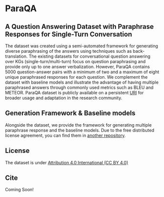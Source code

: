 # ParaQA
## A Question Answering Dataset with Paraphrase Responses for Single-Turn Conversation
The dataset was created using a semi-automated framework for generating diverse paraphrasing of the answers using techniques such as back-translation. The existing datasets for conversational question answering over KGs (single-turn/multi-turn) focus on question paraphrasing and provide only up to one answer verbalization. However, ParaQA contains 5000 question-answer pairs with a minimum of two and a maximum of eight unique paraphrased responses for each question. We complement the dataset with baseline models and illustrate the advantage of having multiple paraphrased answers through commonly used metrics such as BLEU and METEOR. ParaQA dataset is publicly available on a persistent [URI](https://figshare.com/projects/ParaQA/94010) for broader usage and adaptation in the research community.

## Generation Framework & Baseline models
Alongside the dataset, we provide the framework for generating multiple paraphrase response and the baseline models. Due to the free distributed license agreement, you can find them in [another repository](https://github.com/barshana-banerjee/ParaQA_Experiments).

## License
The dataset is under [Attribution 4.0 International (CC BY 4.0)](LICENSE)

## Cite
Coming Soon!
